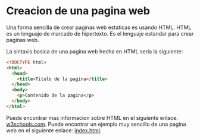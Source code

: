 # Creacion de una pagina web

Una forma sencilla de crear paginas web estaticas es usando HTML. HTML es un lenguaje de marcado de hipertexto. Es el lenguaje estandar para crear paginas web.

La sintaxis basica de una pagina web hecha en HTML seria la siguiente:

```html
<!DOCTYPE html>
<html>
  <head>
    <title>Titulo de la pagina</title>
  </head>
  <body>
    <p>Contenido de la pagina</p>
  </body>
</html>
```

Puede encontrar mas informacion sobre HTML en el siguiente enlace: <a href="https://www.w3schools.com/html/" target="_blank">w3schools.com</a>. Puede encontrar un ejemplo muy sencillo de una pagina web en el siguiente enlace: <a href="../../services/apache-server/web-page.html" target="_blank">index.html</a>.
